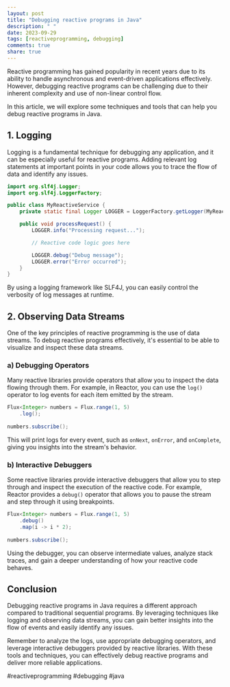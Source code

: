 ```yaml
---
layout: post
title: "Debugging reactive programs in Java"
description: " "
date: 2023-09-29
tags: [reactiveprogramming, debugging]
comments: true
share: true
---
```


Reactive programming has gained popularity in recent years due to its ability to handle asynchronous and event-driven applications effectively. However, debugging reactive programs can be challenging due to their inherent complexity and use of non-linear control flow.

In this article, we will explore some techniques and tools that can help you debug reactive programs in Java.

## 1. Logging

Logging is a fundamental technique for debugging any application, and it can be especially useful for reactive programs. Adding relevant log statements at important points in your code allows you to trace the flow of data and identify any issues.

```java
import org.slf4j.Logger;
import org.slf4j.LoggerFactory;

public class MyReactiveService {
    private static final Logger LOGGER = LoggerFactory.getLogger(MyReactiveService.class);

    public void processRequest() {
        LOGGER.info("Processing request...");

        // Reactive code logic goes here

        LOGGER.debug("Debug message");
        LOGGER.error("Error occurred");
    }
}
```

By using a logging framework like SLF4J, you can easily control the verbosity of log messages at runtime.

## 2. Observing Data Streams

One of the key principles of reactive programming is the use of data streams. To debug reactive programs effectively, it's essential to be able to visualize and inspect these data streams.

### a) Debugging Operators

Many reactive libraries provide operators that allow you to inspect the data flowing through them. For example, in Reactor, you can use the `log()` operator to log events for each item emitted by the stream.

```java
Flux<Integer> numbers = Flux.range(1, 5)
    .log();
 
numbers.subscribe();
```

This will print logs for every event, such as `onNext`, `onError`, and `onComplete`, giving you insights into the stream's behavior.

### b) Interactive Debuggers

Some reactive libraries provide interactive debuggers that allow you to step through and inspect the execution of the reactive code. For example, Reactor provides a `debug()` operator that allows you to pause the stream and step through it using breakpoints.

```java
Flux<Integer> numbers = Flux.range(1, 5)
    .debug()
    .map(i -> i * 2);
 
numbers.subscribe();
```

Using the debugger, you can observe intermediate values, analyze stack traces, and gain a deeper understanding of how your reactive code behaves.

## Conclusion

Debugging reactive programs in Java requires a different approach compared to traditional sequential programs. By leveraging techniques like logging and observing data streams, you can gain better insights into the flow of events and easily identify any issues.

Remember to analyze the logs, use appropriate debugging operators, and leverage interactive debuggers provided by reactive libraries. With these tools and techniques, you can effectively debug reactive programs and deliver more reliable applications.

#reactiveprogramming #debugging #java